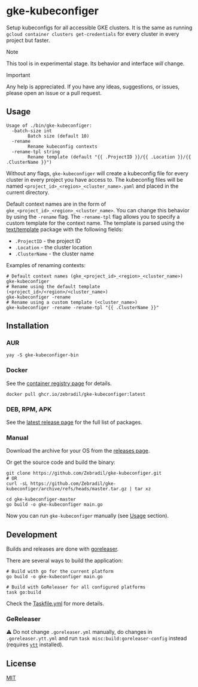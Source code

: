 # gke-kubeconfiger

Setup kubeconfigs for all accessible GKE clusters. It is the same as running
`gcloud container clusters get-credentials` for every cluster in every project
but faster.

> [!NOTE]  
> This tool is in experimental stage. Its behavior and interface _will_ change.

> [!IMPORTANT]  
> Any help is appreciated. If you have any ideas, suggestions, or issues, please
> open an issue or a pull request.

## Usage

```
Usage of ./bin/gke-kubeconfiger:
  -batch-size int
        Batch size (default 10)
  -rename
        Rename kubeconfig contexts
  -rename-tpl string
        Rename template (default "{{ .ProjectID }}/{{ .Location }}/{{ .ClusterName }}")
```

Without any flags, `gke-kubeconfiger` will create a kubeconfig file for every
cluster in every project you have access to. The kubeconfig files will be named
`<project_id>_<region>_<cluster_name>.yaml` and placed in the current directory.

Default context names are in the form of
`gke_<project_id>_<region>_<cluster_name>`. You can change this behavior by
using the `-rename` flag. The `-rename-tpl` flag allows you to specify a custom
template for the context name. The template is parsed using the
[text/template](https://pkg.go.dev/text/template) package with the following
fields:

- `.ProjectID` - the project ID
- `.Location` - the cluster location
- `.ClusterName` - the cluster name

Examples of renaming contexts:

```shell
# Default context names (gke_<project_id>_<region>_<cluster_name>)
gke-kubeconfiger
# Rename using the default template (<project_id>/<region>/<cluster_name>)
gke-kubeconfiger -rename
# Rename using a custom template (<cluster_name>)
gke-kubeconfiger -rename -rename-tpl "{{ .ClusterName }}"
```

## Installation

### AUR

```shell
yay -S gke-kubeconfiger-bin
```

### Docker

See the
[container registry page](https://github.com/Zebradil/gke-kubeconfiger/pkgs/container/gke-kubeconfiger)
for details.

```shell
docker pull ghcr.io/zebradil/gke-kubeconfiger:latest
```

### DEB, RPM, APK

See the
[latest release page](https://github.com/Zebradil/gke-kubeconfiger/releases/latest)
for the full list of packages.

### Manual

Download the archive for your OS from the
[releases page](https://github.com/Zebradil/gke-kubeconfiger/releases).

Or get the source code and build the binary:

```shell
git clone https://github.com/Zebradil/gke-kubeconfiger.git
# OR
curl -sL https://github.com/Zebradil/gke-kubeconfiger/archive/refs/heads/master.tar.gz | tar xz

cd gke-kubeconfiger-master
go build -o gke-kubeconfiger main.go
```

Now you can run `gke-kubeconfiger` manually (see [Usage](#usage) section).

## Development

Builds and releases are done with [goreleaser](https://goreleaser.com/).

There are several ways to build the application:

```shell
# Build with go for the current platform
go build -o gke-kubeconfiger main.go

# Build with GoReleaser for all configured platforms
task go:build
```

Check the [Taskfile.yml](./Taskfile.yml) for more details.

### GeReleaser

:warning: Do not change `.goreleaser.yml` manually, do changes in
`.goreleaser.ytt.yml` and run `task misc:build:goreleaser-config` instead
(requires [`ytt`](https://carvel.dev/ytt/) installed).

## License

[MIT](LICENSE)
